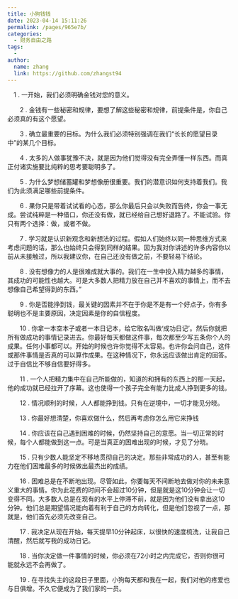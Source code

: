 ```yaml
---
title: 小狗钱钱
date: 2023-04-14 15:11:26
permalink: /pages/965e7b/
categories:
  - 财务自由之路
tags:
  - 
author: 
  name: zhang
  link: https://github.com/zhangst94
---
```

  　1 . 一开始，我们必须明确金钱对您的意义。

　　2 . 金钱有一些秘密和规律，要想了解这些秘密和规律，前提条件是，你自己必须真的有这个愿望。

　　3 . 确立最重要的目标。为什么我们必须特别强调在我们“长长的愿望目录中”的某几个目标。

　　4 . 太多的人做事犹豫不决，就是因为他们觉得没有完全弄懂一样东西。而真正付诸实施要比纯粹的思考要聪明多了。

　　5 . 为什么梦想储蓄罐和梦想像册很重要。我们的潜意识如何支持着我们。我们为此须满足哪些前提条件。

　　6 . 果你只是带着试试看的心态，那么你最后只会以失败而告终，你会一事无成。尝试纯粹是一种借口，你还没有做，就已经给自己想好退路了。不能试验。你只有两个选择：做，或者不做。

　　7 . 学习就是认识新观念和新想法的过程。假如人们始终以同一种思维方式来考虑问题的话，那么也始终只会得到同样的结果。因为我对你讲述的许多内容你以前从未接触过，所以我建议你，在自己还没有做之前，不要轻易下结论。

　　8 . 没有想像力的人是很难成就大事的。我们在一生中投入精力越多的事情，其成功的可能性也越大。可是大多数人把精力放在自己并不喜欢的事情上，而不去想像自己希望得到的东西。”

　　9 . 你是否能挣到钱，最关键的因素并不在于你是不是有一个好点子，你有多聪明也不是主要原因，决定因素是你的自信程度。

　　10 . 你拿一本空本子或者一本日记本，给它取名叫做‘成功日记’。然后你就把所有做成功的事情记录进去。你最好每天都做这件事，每次都至少写五条你个人的成果。任何小事都可以。开始的时候也许你觉得不太容易。也许你会问自己，这件或那件事情是否真的可以算作成果。在这种情况下，你永远应该做出肯定的回答。过于自信比不够自信要好得多。

　　11 . 一个人把精力集中在自己所能做的，知道的和拥有的东西上的那一天起，他的成功就已经拉开了序幕。这也使得一个孩子完全有能力比成人挣到更多的钱。

　　12 . 情况顺利的时候，人人都能挣到钱。只有在逆境中，一切才能见分晓。

　　13 . 你最好想清楚，你喜欢做什么，然后再考虑你怎么用它来挣钱

　　14 . 你应该在自己遇到困难的时候，仍然坚持自己的意愿。当一切正常的时候，每个人都能做到这一点。可是当真正的困难出现的时候，才见了分晓。

　　15 . 只有少数人能坚定不移地贯彻自己的决定。那些非常成功的人，甚至有能力在他们困难最多的时候做出最杰出的成绩。

　　16 . 困难总是在不断地出现。尽管如此，你要每天不间断地去做对你的未来意义重大的事情。你为此花费的时间不会超过10分钟，但是就是这10分钟会让一切变得不同。大多数人总是在现有的水平上停滞不前，就是因为他们没有拿出这10分钟。他们总是期望情况能向着有利于自己的方向转化，但是他们忽视了一点，那就是，他们首先必须先改变自己。

　　17 . 我决定从现在开始，每天提早10分钟起床，以很快的速度梳洗，让我自己清醒，然后就写我的成功日记。

　　18 . 当你决定做一件事情的时候，你必须在72小时之内完成它，否则你很可能就永远不会再做了。

　　19 . 在寻找失主的这段日子里面，小狗每天都和我在一起，我们对他的疼爱也与日俱增。不久它便成为了我们家的一员。
